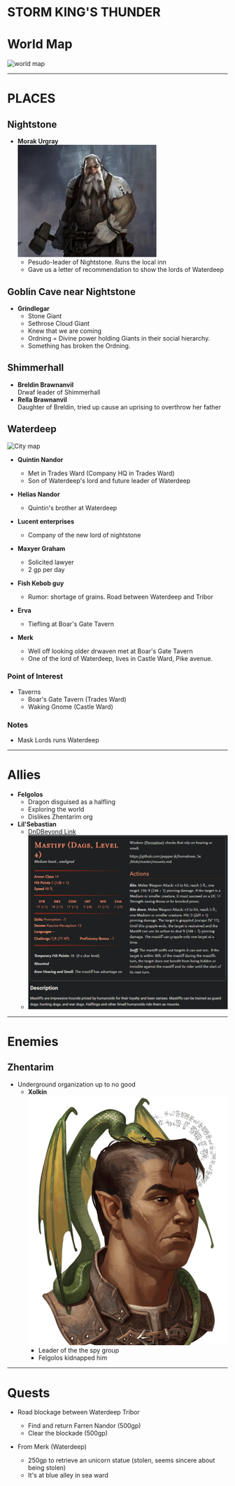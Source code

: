 # **STORM KING'S THUNDER**

# World Map
![world map](img/world.bmp)

----

# PLACES  

## Nightstone
- **Morak Urgray**   
![Morak](img/Morak_UrGray.jpg)
  - Pesudo-leader of Nightstone. Runs the local inn
  - Gave us a letter of recommendation to show the lords of Waterdeep

## Goblin Cave near Nightstone
- **Grindlegar**  
  - Stone Giant  
  - Sethrose Cloud Giant  
  - Knew that we are coming  
  - Ordning = Divine power holding Giants in their social hierarchy.  
  - Something has broken the Ordning.   

## Shimmerhall
- **Breldin Brawnanvil**  
  Drwaf leader of Shimmerhall
- **Rella Brawnanvil**  
  Daughter of Breldin, tried up cause an uprising to overthrow her father

## Waterdeep

![City map](img/waterdeep.bmp)

- **Quintin Nandor**  
  - Met in Trades Ward (Company HQ in Trades Ward)  
  - Son of Waterdeep's lord and future leader of Waterdeep

- **Helias Nandor**  
  - Quintin's brother at Waterdeep

- **Lucent enterprises**  
  - Company of the new lord of nightstone

- **Maxyer Graham**  
  - Solicited lawyer
  - 2 gp per day

- **Fish Kebob guy**  
  - Rumor: shortage of grains. Road between Waterdeep and Tribor

- **Erva**  
  - Tiefling at Boar's Gate Tavern

- **Merk**  
  - Well off looking older drwaven met at Boar's Gate Tavern  
  - One of the lord of Waterdeep, lives in Castle Ward, Pike avenue.  

### Point of Interest
- Taverns  
  - Boar's Gate Tavern (Trades Ward)  
  - Waking Gnome (Castle Ward)

### Notes 
- Mask Lords runs Waterdeep

----

# Allies
- **Felgolos**
  - Dragon disguised as a halfling
  - Exploring the world
  - Dislikes Zhentarim org
- **Lil'Sebastian**
  - [DnDBeyond Link](https://www.dndbeyond.com/monsters/1447662-mastiff-dags-level-4)
  - ![](img/lil-sebastian.PNG)

---- 

# Enemies

## Zhentarim 
- Underground organization up to no good
  - **Xolkin**  
    ![](img/xolkin.jpg)
    - Leader of the the spy group
    - Felgolos kidnapped him

----

# Quests

- Road blockage between Waterdeep Tribor  
  - Find and return Farren Nandor (500gp) 
  - Clear the blockade (500gp)

- From Merk (Waterdeep)  
  - 250gp to retrieve an unicorn statue (stolen, seems sincere about being stolen)    
  - It's at blue alley in sea ward  